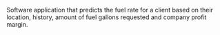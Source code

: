 Software application that predicts the fuel rate for a client based on their location, history, amount of fuel gallons requested and company profit margin.
